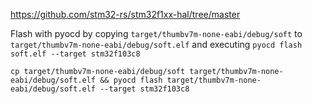 https://github.com/stm32-rs/stm32f1xx-hal/tree/master

Flash with pyocd by copying `target/thumbv7m-none-eabi/debug/soft` to `target/thumbv7m-none-eabi/debug/soft.elf` and executing `pyocd flash soft.elf --target stm32f103c8`

```
cp target/thumbv7m-none-eabi/debug/soft target/thumbv7m-none-eabi/debug/soft.elf && pyocd flash target/thumbv7m-none-eabi/debug/soft.elf --target stm32f103c8

```

